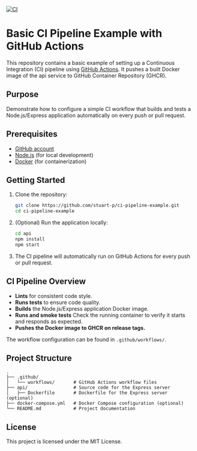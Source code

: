 [![CI](https://github.com/stuart-p/ci-example/actions/workflows/ci.yml/badge.svg)](https://github.com/stuart-p/ci-example/actions/workflows/ci.yml)

# Basic CI Pipeline Example with GitHub Actions

This repository contains a basic example of setting up a Continuous Integration (CI) pipeline using [GitHub Actions](https://github.com/features/actions). It pushes a built Docker image of the api service to GitHub Container Repository (GHCR).

## Purpose

Demonstrate how to configure a simple CI workflow that builds and tests a Node.js/Express application automatically on every push or pull request.

## Prerequisites

- [GitHub account](https://github.com/)
- [Node.js](https://nodejs.org/) (for local development)
- [Docker](https://www.docker.com/) (for containerization)

## Getting Started

1. Clone the repository:

   ```bash
   git clone https://github.com/stuart-p/ci-pipeline-example.git
   cd ci-pipeline-example
   ```

2. (Optional) Run the application locally:

   ```bash
   cd api
   npm install
   npm start
   ```

3. The CI pipeline will automatically run on GitHub Actions for every push or pull request.

## CI Pipeline Overview

- **Lints** for consistent code style.
- **Runs tests** to ensure code quality.
- **Builds** the Node.js/Express application Docker image.
- **Runs and smoke tests** Check the running container to verify it starts and responds as expected.
- **Pushes the Docker image to GHCR on release tags.**

The workflow configuration can be found in `.github/workflows/`.

## Project Structure

```
.
├── .github/
│   └── workflows/       # GitHub Actions workflow files
├── api/                 # Source code for the Express server
│   ├── Dockerfile       # Dockerfile for the Express server (optional)
├── docker-compose.yml   # Docker Compose configuration (optional)
└── README.md            # Project documentation
```

## License

This project is licensed under the MIT License.

